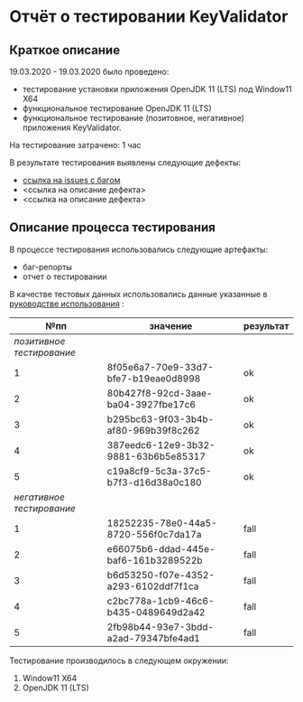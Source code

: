 # Отчёт о тестировании KeyValidator
## Краткое описание
19.03.2020 - 19.03.2020 было проведено:
* тестирование установки приложения OpenJDK 11 (LTS) под Window11 X64
* функциональное тестирование OpenJDK 11 (LTS)
* функциональное тестирование (позитовное, негативное) приложения KeyValidator.

На тестирование затрачено: 1 час

В результате тестирования выявлены следующие дефекты:

* [ссылка на issues c багом](https://github.com/leonnika/qajava-hw1-1/issues/1)
* <ссылка на описание дефекта>
* <ссылка на описание дефекта>
## Описание процесса тестирования
В процессе тестирования использовались следующие артефакты:

* баг-репорты
* отчет о тестировании


В качестве тестовых данных использовались данные указанные в [руководстве использования](https://github.com/netology-code/javaqa-homeworks/blob/master/intro/user-manual.md) :


№пп | значение  |результат
--- | --- | ---
*позитивное тестирование*| | 
1 |8f05e6a7-70e9-33d7-bfe7-b19eae0d8998 | ok
2 |80b427f8-92cd-3aae-ba04-3927fbe17c6 | ok
3 |b295bc63-9f03-3b4b-af80-969b39f8c262 |ok
4 |387eedc6-12e9-3b32-9881-63b6b5e85317 | ok
5 |c19a8cf9-5c3a-37c5-b7f3-d16d38a0c180 |ok
*негативное тестирование*| | 
1 |18252235-78e0-44a5-8720-556f0c7da17a|fall
2 |e66075b6-ddad-445e-baf6-161b3289522b | fall
3 |b6d53250-f07e-4352-a293-6102ddf7f1ca |fall
4 |c2bc778a-1cb9-46c6-b435-0489649d2a42 | fall
5 |2fb98b44-93e7-3bdd-a2ad-79347bfe4ad1 |fall

Тестирование производилось в следующем окружении:

1. Window11 X64
2. OpenJDK 11 (LTS)
